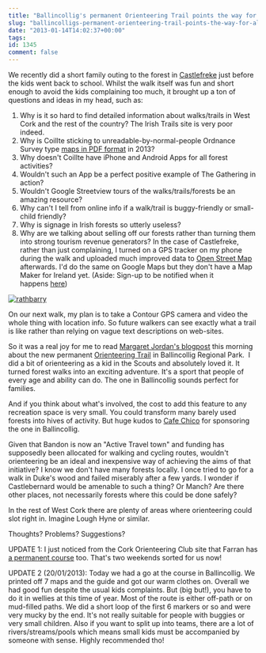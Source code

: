 ```yaml
---
title: "Ballincollig's permanent Orienteering Trail points the way for all West Cork towns"
slug: "ballincolligs-permanent-orienteering-trail-points-the-way-for-all-west-cork-towns"
date: "2013-01-14T14:02:37+00:00"
tags:
id: 1345
comment: false
---
```


We recently did a short family outing to the forest in [Castlefreke](http://www.coillteoutdoors.ie/?id=53andrec_site=16) just before the kids went back to school. Whilst the walk itself was fun and short enough to avoid the kids complaining too much, it brought up a ton of questions and ideas in my head, such as:

1.  Why is it so hard to find detailed information about walks/trails in West Cork and the rest of the country? The Irish Trails site is very poor indeed.
2.  Why is Coillte sticking to unreadable-by-normal-people Ordnance Survey type [maps in PDF format](http://www.coillteoutdoors.ie/?id=53andrec_site=16) in 2013?
3.  Why doesn't Coillte have iPhone and Android Apps for all forest activities?
4.  Wouldn't such an App be a perfect positive example of The Gathering in action?
5.  Wouldn't Google Streetview tours of the walks/trails/forests be an amazing resource?
6.  Why can't I tell from online info if a walk/trail is buggy-friendly or small-child friendly?
7.  Why is signage in Irish forests so utterly useless?
8.  Why are we talking about selling off our forests rather than turning them into strong tourism revenue generators?
In the case of Castlefreke, rather than just complaining, I turned on a GPS tracker on my phone during the walk and uploaded much improved data to [Open Street Map](http://www.openstreetmap.org/?lat=51.572699546813965andlon=-8.965208530426025andzoom=15) afterwards. I'd do the same on Google Maps but they don't have a Map Maker for Ireland yet. (Aside: Sign-up to be notified when it happens [here](http://code.google.com/p/google-mapmaker/wiki/MappingIE))

[![](https://d1tidq54inel9p.cloudfront.net/wp-content/uploads/2013/01/rathbarry.jpg "rathbarry")](http://www.openstreetmap.org/?lat=51.572699546813965andlon=-8.965208530426025andzoom=15)

On our next walk, my plan is to take a Contour GPS camera and video the whole thing with location info. So future walkers can see exactly what a trail is like rather than relying on vague text descriptions on web-sites.

So it was a real joy for me to read [Margaret Jordan's blogpost](http://ballincollig.wordpress.com/2013/01/14/ballincollig-regional-park-orienteering-course-and-trails/) this morning about the new permanent [Orienteering Trail](http://www.corko.net/ballincollig_poc) in Ballincollig Regional Park.  I did a bit of orienteering as a kid in the Scouts and absolutely loved it. It turned forest walks into an exciting adventure. It's a sport that people of every age and ability can do. The one in Ballincollig sounds perfect for families.

And if you think about what's involved, the cost to add this feature to any recreation space is very small. You could transform many barely used forests into hives of activity. But huge kudos to [Cafe Chico](http://www.cafechico.ie/) for sponsoring the one in Ballincollig.

Given that Bandon is now an "Active Travel town" and funding has supposedly been allocated for walking and cycling routes, wouldn't orienteering be an ideal and inexpensive way of achieving the aims of that initiative? I know we don't have many forests locally. I once tried to go for a walk in Duke's wood and failed miserably after a few yards. I wonder if Castlebernard would be amenable to such a thing? Or Manch? Are there other places, not necessarily forests where this could be done safely?

In the rest of West Cork there are plenty of areas where orienteering could slot right in. Imagine Lough Hyne or similar.

Thoughts? Problems? Suggestions?

UPDATE 1: I just noticed from the Cork Orienteering Club site that Farran has [a permanent course](http://www.corko.net/maps) too. That's two weekends sorted for us now!

UPDATE 2 (20/01/2013): Today we had a go at the course in Ballincollig. We printed off 7 maps and the guide and got our warm clothes on. Overall we had good fun despite the usual kids complaints. But (big but!), you have to do it in wellies at this time of year. Most of the route is either off-path or on mud-filled paths. We did a short loop of the first 6 markers or so and were very mucky by the end. It's not really suitable for people with buggies or very small children. Also if you want to split up into teams, there are a lot of rivers/streams/pools which means small kids must be accompanied by someone with sense. Highly recommended tho!

&nbsp;

&nbsp;
